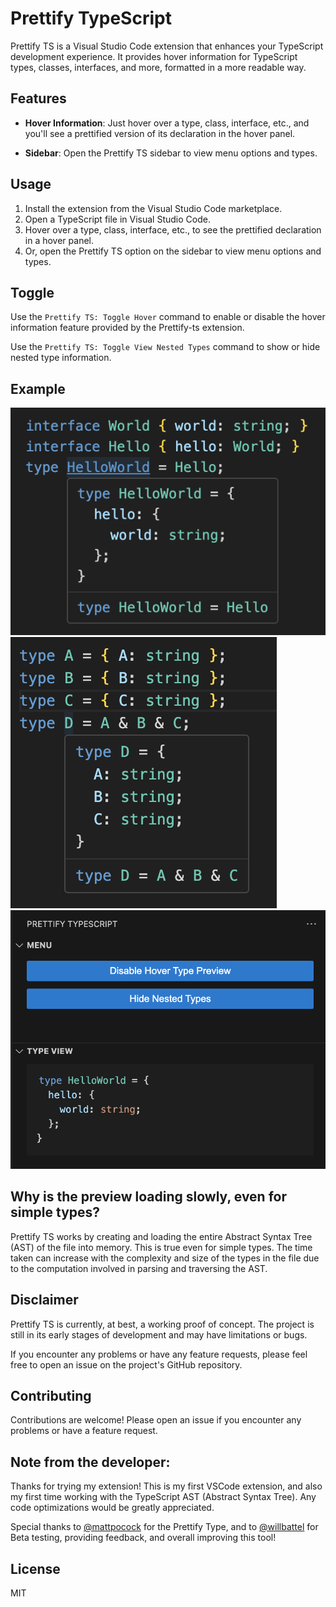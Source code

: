 # Prettify TypeScript

Prettify TS is a Visual Studio Code extension that enhances your TypeScript development experience. It provides hover information for TypeScript types, classes, interfaces, and more, formatted in a more readable way.

## Features

- **Hover Information**: Just hover over a type, class, interface, etc., and you'll see a prettified version of its declaration in the hover panel.

- **Sidebar**: Open the Prettify TS sidebar to view menu options and types.

## Usage

1. Install the extension from the Visual Studio Code marketplace.
2. Open a TypeScript file in Visual Studio Code.
3. Hover over a type, class, interface, etc., to see the prettified declaration in a hover panel.
4. Or, open the Prettify TS option on the sidebar to view menu options and types.

## Toggle

Use the `Prettify TS: Toggle Hover` command to enable or disable the hover information feature provided by the Prettify-ts extension.

Use the `Prettify TS: Toggle View Nested Types` command to show or hide nested type information.

## Example

![Example Photo 1](./assets/example1.png)
![Example Photo 2](./assets/example2.png)
![Example Photo 3](./assets/example3.png)

## Why is the preview loading slowly, even for simple types?

Prettify TS works by creating and loading the entire Abstract Syntax Tree (AST) of the file into memory. This is true even for simple types. The time taken can increase with the complexity and size of the types in the file due to the computation involved in parsing and traversing the AST.

## Disclaimer

Prettify TS is currently, at best, a working proof of concept. The project is still in its early stages of development and may have limitations or bugs.

If you encounter any problems or have any feature requests, please feel free to open an issue on the project's GitHub repository.

## Contributing

Contributions are welcome! Please open an issue if you encounter any problems or have a feature request.

## Note from the developer:

Thanks for trying my extension! This is my first VSCode extension, and also my first time working with the TypeScript AST (Abstract Syntax Tree). Any code optimizations would be greatly appreciated.

Special thanks to [@mattpocock](https://github.com/mattpocock) for the Prettify Type, and to [@willbattel](https://github.com/willbattel) for Beta testing, providing feedback, and overall improving this tool!

## License

MIT